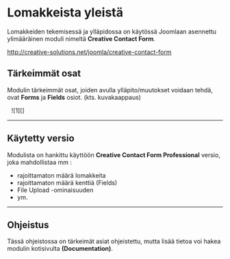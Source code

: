 # Lomakkeista yleistä

Lomakkeiden tekemisessä ja ylläpidossa on käytössä Joomlaan asennettu ylimääräinen
moduli nimeltä __Creative Contact Form__.

<http://creative-solutions.net/joomla/creative-contact-form>



## Tärkeimmät osat

Modulin tärkeimmät osat, joiden avulla ylläpito/muutokset voidaan tehdä, ovat __Forms__ ja __Fields__ osiot.
(kts. kuvakaappaus)

<figure class="fig-n border" style="margin:10px">
![1][]
</figure>

____

## Käytetty versio

Modulista on hankittu käyttöön __Creative Contact Form Professional__ versio, joka mahdollistaa mm :

* rajoittamaton määrä lomakkeita
* rajoittamaton määrä kenttiä (Fields)
* File Upload -ominaisuuden
* ym.

----

## Ohjeistus

Tässä ohjeistossa on tärkeimät asiat ohjeistettu, mutta lisää tietoa voi hakea modulin kotisivulta __(Documentation)__.



[1]: kuvat/kuva201.png
